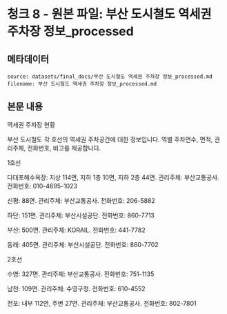 # 청크 8 - 원본 파일: 부산 도시철도 역세권 주차장 정보_processed

## 메타데이터

```
source: datasets/final_docs/부산 도시철도 역세권 주차장 정보_processed.md
filename: 부산 도시철도 역세권 주차장 정보_processed.md
```

## 본문 내용

역세권 주차장 현황

부산 도시철도 각 호선의 역세권 주차공간에 대한 정보입니다. 역별 주차면수, 면적, 관리주체, 전화번호, 비고를 제공합니다.

1호선

다대포해수욕장: 지상 114면, 지하 1층 10면, 지하 2층 44면. 관리주체: 부산교통공사. 전화번호: 010-4695-1023

신평: 88면. 관리주체: 부산교통공사. 전화번호: 206-5882

하단: 151면. 관리주체: 부산시설공단. 전화번호: 860-7713

부산: 500면. 관리주체: KORAIL. 전화번호: 441-7782

동래: 405면. 관리주체: 부산시설공단. 전화번호: 860-7702

2호선

수영: 327면. 관리주체: 부산교통공사. 전화번호: 751-1135

남천: 109면. 관리주체: 수영구청. 전화번호: 610-4552

전포: 내부 112면, 주변 27면. 관리주체: 부산교통공사. 전화번호: 802-7801